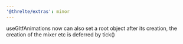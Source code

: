 ```yaml
---
'@threlte/extras': minor
---
```


useGltfAnimations now can also set a root object after its creation, the creation of the mixer etc is deferred by tick()

